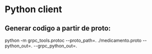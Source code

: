 # Python client

## Generar codigo a partir de proto:
python -m grpc_tools.protoc --proto_path=. ./medicamento.proto --python_out=. --grpc_python_out=.